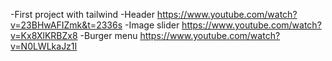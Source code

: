 -First project with tailwind
-Header https://www.youtube.com/watch?v=23BHwAFIZmk&t=2336s
-Image slider https://www.youtube.com/watch?v=Kx8XlKRBZx8
-Burger menu https://www.youtube.com/watch?v=N0LWLkaJz1I
